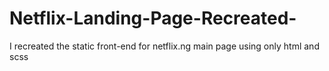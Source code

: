 # Netflix-Landing-Page-Recreated-
I recreated the static front-end for netflix.ng main page using only html and scss 
